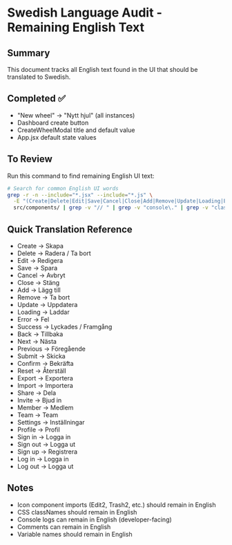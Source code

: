 # Swedish Language Audit - Remaining English Text

## Summary
This document tracks all English text found in the UI that should be translated to Swedish.

## Completed ✅
- "New wheel" → "Nytt hjul" (all instances)
- Dashboard create button
- CreateWheelModal title and default value
- App.jsx default state values

## To Review

Run this command to find remaining English UI text:
```bash
# Search for common English UI words
grep -r -n --include="*.jsx" --include="*.js" \
  -E "(Create|Delete|Edit|Save|Cancel|Close|Add|Remove|Update|Loading|Error|Success|Back|Next|Previous|Submit|Confirm|Reset|Export|Import|Share|Invite|Member|Team|Settings|Profile|Sign|Log)" \
  src/components/ | grep -v "// " | grep -v "console\." | grep -v "className" | grep -v "import"
```

## Quick Translation Reference
- Create → Skapa
- Delete → Radera / Ta bort
- Edit → Redigera
- Save → Spara
- Cancel → Avbryt
- Close → Stäng
- Add → Lägg till
- Remove → Ta bort
- Update → Uppdatera
- Loading → Laddar
- Error → Fel
- Success → Lyckades / Framgång
- Back → Tillbaka
- Next → Nästa
- Previous → Föregående
- Submit → Skicka
- Confirm → Bekräfta
- Reset → Återställ
- Export → Exportera
- Import → Importera
- Share → Dela
- Invite → Bjud in
- Member → Medlem
- Team → Team
- Settings → Inställningar
- Profile → Profil
- Sign in → Logga in
- Sign out → Logga ut
- Sign up → Registrera
- Log in → Logga in
- Log out → Logga ut

## Notes
- Icon component imports (Edit2, Trash2, etc.) should remain in English
- CSS classNames should remain in English
- Console logs can remain in English (developer-facing)
- Comments can remain in English
- Variable names should remain in English
